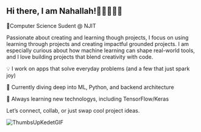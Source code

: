 ## Hi there, I am Nahallah!👋🏾👩🏾‍💻
🔭Computer Science Sudent @ NJIT

Passionate about creating and learning though projects, I focus on using learning through projects and creating impactful grounded projects. I am especially curious about how machine learning can shape real-world tools, and I love building projects that blend creativity with code.

💡 I work on apps that solve everyday problems (and a few that just spark joy)

🧠 Currently diving deep into ML, Python, and backend architecture

🌱 Always learning new technologys, including TensorFlow/Keras

Let’s connect, collab, or just swap cool project ideas.

![ThumbsUpKedetGIF](https://github.com/user-attachments/assets/b8e6f608-6a7c-4775-94f1-5180ba5a844c)




<!--
**nchampagne1/nchampagne1** is a ✨ _special_ ✨ repository because its `README.md` (this file) appears on your GitHub profile.

Here are some ideas to get you started:

- 🔭 I’m currently working on ...
- 🌱 I’m currently learning ...
- 👯 I’m looking to collaborate on ...
- 🤔 I’m looking for help with ...
- 💬 Ask me about ...
- 📫 How to reach me: ...
- 😄 Pronouns: ...
- ⚡ Fun fact: ...
-->
